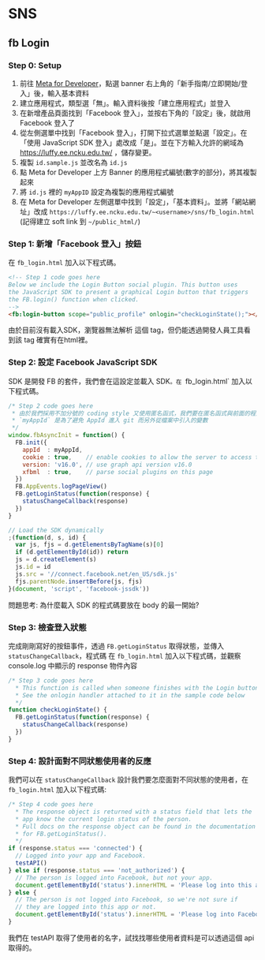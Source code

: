 # SNS

## fb Login

### Step 0: Setup

1. 前往 [Meta for Developer](https://developers.facebook.com/)，點選 banner 右上角的「新手指南/立即開始/登入」後，輸入基本資料
2. 建立應用程式，類型選「無」。輸入資料後按「建立應用程式」並登入
3. 在新增產品頁面找到「Facebook 登入」，並按右下角的「設定」後，就啟用 Facebook 登入了
4. 從左側選單中找到「Facebook 登入」，打開下拉式選單並點選「設定」。在「使用 JavaScript SDK 登入」處改成「是」。並在下方輸入允許的網域為 https://luffy.ee.ncku.edu.tw/ ，儲存變更。
5. 複製 `id.sample.js` 並改名為 `id.js`
6. 點 Meta for Developer 上方 Banner 的應用程式編號(數字的部分)，將其複製起來
7. 將 `id.js` 裡的 `myAppID` 設定為複製的應用程式編號
8. 在 Meta for Developer 左側選單中找到「設定」，「基本資料」。並將「網站網址」改成 `https://luffy.ee.ncku.edu.tw/~<username>/sns/fb_login.html` (記得建立 soft link 到 `~/public_html/`)

### Step 1: 新增「Facebook 登入」按鈕

在 `fb_login.html` 加入以下程式碼。

```html
<!-- Step 1 code goes here
Below we include the Login Button social plugin. This button uses
the JavaScript SDK to present a graphical Login button that triggers
the FB.login() function when clicked.
-->
<fb:login-button scope="public_profile" onlogin="checkLoginState();"></fb:login-button>
```

由於目前沒有載入SDK，瀏覽器無法解析 <fb></fb> 這個 tag，但仍能透過開發人員工具看到該 tag 確實有在html裡。

### Step 2: 設定 Facebook JavaScript SDK

SDK 是開發 FB 的套件，我們會在這設定並載入 SDK`。在 `fb_login.html` 加入以下程式碼。

```javascript
/* Step 2 code goes here
 * 由於我們採用不加分號的 coding style 又使用匿名函式，我們要在匿名函式與前面的程式碼中間加入分號，避免將匿名函式當成參數傳入前面的程式碼中。
 * `myAppId` 是為了避免 AppId 進入 git 而另外從檔案中引入的變數
 */
window.fbAsyncInit = function() {
  FB.init({
    appId  : myAppId,
    cookie : true,    // enable cookies to allow the server to access the session
    version: 'v16.0', // use graph api version v16.0
    xfbml  : true,    // parse social plugins on this page
  })
  FB.AppEvents.logPageView()
  FB.getLoginStatus(function(response) {
    statusChangeCallback(response)
  })
}

// Load the SDK dynamically
;(function(d, s, id) {
  var js, fjs = d.getElementsByTagName(s)[0]
  if (d.getElementById(id)) return
  js = d.createElement(s)
  js.id = id
  js.src = '//connect.facebook.net/en_US/sdk.js'
  fjs.parentNode.insertBefore(js, fjs)
}(document, 'script', 'facebook-jssdk'))
```

問題思考: 為什麼載入 SDK 的程式碼要放在 body 的最一開始?

### Step 3: 檢查登入狀態

完成剛剛寫好的按鈕事件，透過 `FB.getLoginStatus` 取得狀態，並傳入 `statusChangeCallback`，程式碼
在 `fb_login.html` 加入以下程式碼，並觀察 console.log 中顯示的 response 物件內容

```javascript
/* Step 3 code goes here
  * This function is called when someone finishes with the Login button
  * See the onlogin handler attached to it in the sample code below
  */
function checkLoginState() {
  FB.getLoginStatus(function(response) {
    statusChangeCallback(response)
  })
}
```

### Step 4: 設計面對不同狀態使用者的反應

我們可以在 `statusChangeCallback` 設計我們要怎麼面對不同狀態的使用者，在 `fb_login.html` 加入以下程式碼:

```javascript
/* Step 4 code goes here
  * The response object is returned with a status field that lets the
  * app know the current login status of the person.
  * Full docs on the response object can be found in the documentation
  * for FB.getLoginStatus().
  */
if (response.status === 'connected') {
  // Logged into your app and Facebook.
  testAPI()
} else if (response.status === 'not_authorized') {
  // The person is logged into Facebook, but not your app.
  document.getElementById('status').innerHTML = 'Please log into this app.'
} else {
  // The person is not logged into Facebook, so we're not sure if
  // they are logged into this app or not.
  document.getElementById('status').innerHTML = 'Please log into Facebook.'
}
```

我們在 testAPI 取得了使用者的名字，試找找哪些使用者資料是可以透過這個 api 取得的。
